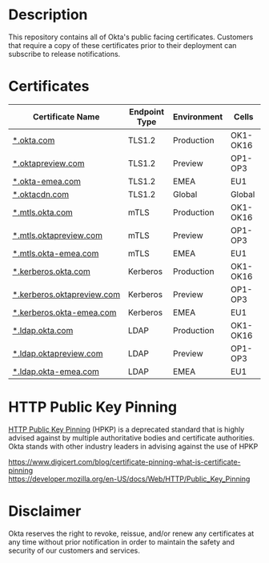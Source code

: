 # Description
This repository contains all of Okta's public facing certificates. Customers that require a copy of these certificates prior to their deployment can subscribe to release notifications.

# Certificates
|Certificate Name | Endpoint Type | Environment | Cells |  
|--|--|--|--|
| [*.okta.com](https://github.com/okta/okta-pki/blob/master/certificates/*.okta.com/*.okta.com.crt) | TLS1.2 | Production | OK1-OK16 |
| [*.oktapreview.com](https://github.com/okta/okta-pki/blob/master/certificates/*.oktapreview.com/*.oktapreview.com.crt) | TLS1.2 | Preview | OP1-OP3 |
| [*.okta-emea.com](https://github.com/okta/okta-pki/blob/master/certificates/*.okta-emea.com/*.okta-emea.com.crt) | TLS1.2 | EMEA | EU1 |
| [*.oktacdn.com](https://github.com/okta/okta-pki/blob/master/certificates/*.oktacdn.com/*.oktacdn.com.crt) | TLS1.2 | Global | Global |
| [*.mtls.okta.com](https://github.com/okta/okta-pki/blob/master/certificates/*.mtls.okta.com/*.mtls.okta.com.crt) | mTLS | Production | OK1-OK16 |
| [*.mtls.oktapreview.com](https://github.com/okta/okta-pki/blob/master/certificates/*.mtls.oktapreview.com/*.mtls.oktapreview.com.crt) | mTLS | Preview | OP1-OP3 |
| [*.mtls.okta-emea.com](https://github.com/okta/okta-pki/blob/master/certificates/*.mtls.okta-emea.com/*.mtls.okta-emea.com.crt) | mTLS | EMEA | EU1 |
| [*.kerberos.okta.com](https://github.com/okta/okta-pki/blob/master/certificates/*.kerberos.okta.com/*.kerberos.okta.com.crt) | Kerberos | Production | OK1-OK16 |
| [*.kerberos.oktapreview.com](https://github.com/okta/okta-pki/blob/master/certificates/*.kerberos.oktapreview.com/*.kerberos.oktapreview.com.crt) | Kerberos | Preview | OP1-OP3 |
| [*.kerberos.okta-emea.com](https://github.com/okta/okta-pki/blob/master/certificates/*.kerberos.okta-emea.com/*.kerberos.okta-emea.com.crt) | Kerberos | EMEA | EU1 |
| [*.ldap.okta.com](https://github.com/okta/okta-pki/blob/master/certificates/*.ldap.okta.com/*.ldap.okta.com.crt) | LDAP | Production | OK1-OK16 |
| [*.ldap.oktapreview.com](https://github.com/okta/okta-pki/blob/master/certificates/*.ldap.oktapreview.com/*.ldap.oktapreview.com.crt) | LDAP | Preview | OP1-OP3 |
| [*.ldap.okta-emea.com](https://github.com/okta/okta-pki/blob/master/certificates/*.ldap.okta-emea.com/*.ldap.okta-emea.com.crt) | LDAP | EMEA | EU1 |

# HTTP Public Key Pinning
[HTTP Public Key Pinning](https://en.wikipedia.org/wiki/HTTP_Public_Key_Pinning) (HPKP) is a deprecated standard that is highly advised against by multiple authoritative bodies and certificate authorities. Okta stands with other industry leaders in advising against the use of HPKP

https://www.digicert.com/blog/certificate-pinning-what-is-certificate-pinning  
https://developer.mozilla.org/en-US/docs/Web/HTTP/Public_Key_Pinning

# Disclaimer
Okta reserves the right to revoke, reissue, and/or renew any certificates at any time without prior notification in order to maintain the safety and security of our customers and services.
